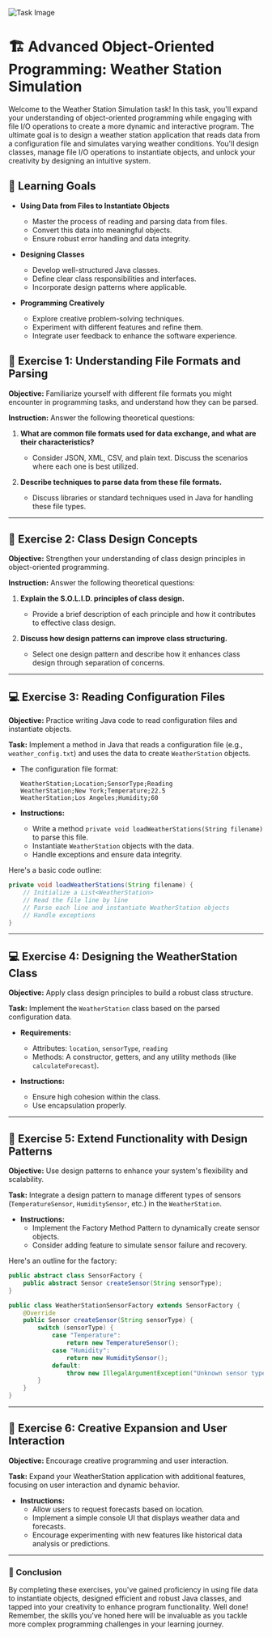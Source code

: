 ![Task Image](https://oaidalleapiprodscus.blob.core.windows.net/private/org-asPC5Skb6EoE1i324HhdGnV1/user-4VyHdJuNDsg3rdcmO7ghXoi2/img-2wOJif7sC373z1Teub6lIR7Q.png?st=2024-11-08T13%3A58%3A58Z&se=2024-11-08T15%3A58%3A58Z&sp=r&sv=2024-08-04&sr=b&rscd=inline&rsct=image/png&skoid=d505667d-d6c1-4a0a-bac7-5c84a87759f8&sktid=a48cca56-e6da-484e-a814-9c849652bcb3&skt=2024-11-07T17%3A32%3A56Z&ske=2024-11-08T17%3A32%3A56Z&sks=b&skv=2024-08-04&sig=f3mu8LMNJLBZtBwZXIUlB0W%2BL%2Bej%2BMPQzwhdqQcN6FE%3D)

# 🏗️ Advanced Object-Oriented Programming: Weather Station Simulation

Welcome to the Weather Station Simulation task! In this task, you'll expand your understanding of object-oriented programming while engaging with file I/O operations to create a more dynamic and interactive program. The ultimate goal is to design a weather station application that reads data from a configuration file and simulates varying weather conditions. You'll design classes, manage file I/O operations to instantiate objects, and unlock your creativity by designing an intuitive system.

## 🎯 Learning Goals

- **Using Data from Files to Instantiate Objects**
  - Master the process of reading and parsing data from files.
  - Convert this data into meaningful objects.
  - Ensure robust error handling and data integrity.

- **Designing Classes**
  - Develop well-structured Java classes.
  - Define clear class responsibilities and interfaces.
  - Incorporate design patterns where applicable.

- **Programming Creatively**
  - Explore creative problem-solving techniques.
  - Experiment with different features and refine them.
  - Integrate user feedback to enhance the software experience.

## 📝 Exercise 1: Understanding File Formats and Parsing

**Objective:** Familiarize yourself with different file formats you might encounter in programming tasks, and understand how they can be parsed.

**Instruction:** Answer the following theoretical questions:

1. **What are common file formats used for data exchange, and what are their characteristics?**
   - Consider JSON, XML, CSV, and plain text. Discuss the scenarios where each one is best utilized.

2. **Describe techniques to parse data from these file formats.**
   - Discuss libraries or standard techniques used in Java for handling these file types.

---

## 📝 Exercise 2: Class Design Concepts

**Objective:** Strengthen your understanding of class design principles in object-oriented programming.

**Instruction:** Answer the following theoretical questions:

1. **Explain the S.O.L.I.D. principles of class design.**
   - Provide a brief description of each principle and how it contributes to effective class design.

2. **Discuss how design patterns can improve class structuring.**
   - Select one design pattern and describe how it enhances class design through separation of concerns.

---

## 💻 Exercise 3: Reading Configuration Files

**Objective:** Practice writing Java code to read configuration files and instantiate objects.

**Task:** Implement a method in Java that reads a configuration file (e.g., `weather_config.txt`) and uses the data to create `WeatherStation` objects.

- The configuration file format:
  ```
  WeatherStation;Location;SensorType;Reading
  WeatherStation;New York;Temperature;22.5
  WeatherStation;Los Angeles;Humidity;60
  ```

- **Instructions:**
  - Write a method `private void loadWeatherStations(String filename)` to parse this file.
  - Instantiate `WeatherStation` objects with the data.
  - Handle exceptions and ensure data integrity.

Here's a basic code outline:

```java
private void loadWeatherStations(String filename) {
    // Initialize a List<WeatherStation>
    // Read the file line by line
    // Parse each line and instantiate WeatherStation objects
    // Handle exceptions
}
```

---

## 💻 Exercise 4: Designing the WeatherStation Class

**Objective:** Apply class design principles to build a robust class structure.

**Task:** Implement the `WeatherStation` class based on the parsed configuration data.

- **Requirements:**
  - Attributes: `location`, `sensorType`, `reading`
  - Methods: A constructor, getters, and any utility methods (like `calculateForecast`).

- **Instructions:**
  - Ensure high cohesion within the class.
  - Use encapsulation properly.

---

## 🚀 Exercise 5: Extend Functionality with Design Patterns

**Objective:** Use design patterns to enhance your system's flexibility and scalability.

**Task:** Integrate a design pattern to manage different types of sensors (`TemperatureSensor`, `HumiditySensor`, etc.) in the `WeatherStation`.

- **Instructions:**
  - Implement the Factory Method Pattern to dynamically create sensor objects.
  - Consider adding feature to simulate sensor failure and recovery.

Here's an outline for the factory:

```java
public abstract class SensorFactory {
    public abstract Sensor createSensor(String sensorType);
}

public class WeatherStationSensorFactory extends SensorFactory {
    @Override
    public Sensor createSensor(String sensorType) {
        switch (sensorType) {
            case "Temperature":
                return new TemperatureSensor();
            case "Humidity":
                return new HumiditySensor();
            default:
                throw new IllegalArgumentException("Unknown sensor type: " + sensorType);
        }
    }
}
```

---

## 🚀 Exercise 6: Creative Expansion and User Interaction

**Objective:** Encourage creative programming and user interaction.

**Task:** Expand your WeatherStation application with additional features, focusing on user interaction and dynamic behavior.

- **Instructions:**
  - Allow users to request forecasts based on location.
  - Implement a simple console UI that displays weather data and forecasts.
  - Encourage experimenting with new features like historical data analysis or predictions.

---

### 🎉 Conclusion

By completing these exercises, you've gained proficiency in using file data to instantiate objects, designed efficient and robust Java classes, and tapped into your creativity to enhance program functionality. Well done! Remember, the skills you've honed here will be invaluable as you tackle more complex programming challenges in your learning journey.